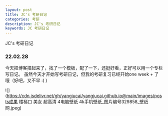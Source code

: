 ```yaml
---
layout: post
title: JC's 考研日记
categories: 考研
description: JC's 考研日记
keywords: JC 考研日记
---
```


JC's 考研日记

### 22.02.28

今天把博客搭起来了，找了一个模板，配了一下，还挺好看，正好可以用一个专栏写日记。
虽然今天才开始写考研日记，但我的考研复习已经开始one week + 了哦（好吧，又不早 :) ) 

![](https://cdn.jsdelivr.net/gh/yangjucai/yangjucai.github.io@main/images/posts成果 楼梯口 美女 超高清 4电脑壁纸 4k手机壁纸_图片编号329858_壁纸网.jpeg)

